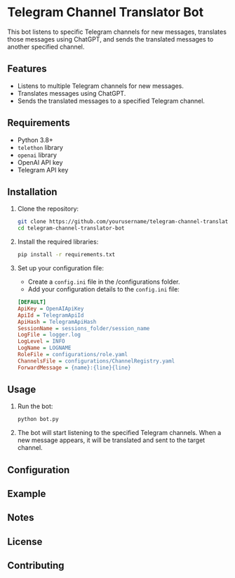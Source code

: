 # Telegram Channel Translator Bot

This bot listens to specific Telegram channels for new messages, translates those messages using ChatGPT, and sends the translated messages to another specified channel.

## Features

- Listens to multiple Telegram channels for new messages.
- Translates messages using ChatGPT.
- Sends the translated messages to a specified Telegram channel.

## Requirements

- Python 3.8+
- `telethon` library
- `openai` library
- OpenAI API key
- Telegram API key

## Installation

1. Clone the repository:
    ```bash
    git clone https://github.com/yourusername/telegram-channel-translator-bot.git
    cd telegram-channel-translator-bot
    ```

2. Install the required libraries:
    ```bash
    pip install -r requirements.txt
    ```

3. Set up your configuration file:
    - Create a `config.ini` file in the /configurations folder.
    - Add your configuration details to the `config.ini` file:
    ```ini
    [DEFAULT]
    ApiKey = OpenAIApiKey
    ApiId = TelegramApiId
    ApiHash = TelegramApiHash
    SessionName = sessions_folder/session_name
    LogFile = logger.log
    LogLevel = INFO
    LogName = LOGNAME
    RoleFile = configurations/role.yaml
    ChannelsFile = configurations/ChannelRegistry.yaml
    ForwardMessage = {name}:{line}{line}
    ```

## Usage

1. Run the bot:
    ```bash
    python bot.py
    ```

2. The bot will start listening to the specified Telegram channels. When a new message appears, it will be translated and sent to the target channel.

## Configuration

## Example

## Notes

## License

## Contributing
